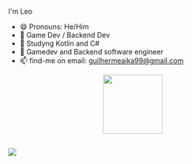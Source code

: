  I'm Leo
- 😄 Pronouns: He/Him
- 🔭 Game Dev / Backend Dev
- 🌱 Studyng Kotlin and C#
- 👾 Gamedev and Backend software engineer  
- 📫 find-me on email: guilhermeaika99@gmail.com




<div align="center">
  <a href="https://github.com/gleocadi0">
  <img height="120em" src="https://github-readme-stats.vercel.app/api?username=le0cadio&show_icons=false&theme=dark&include_all_commits=true&count_private=true"/>
</div>
  
  ##
  
  <a href = "mailto:guilhermeaika99@gmail.com"><img src="https://img.shields.io/badge/-Gmail-%23333?style=for-the-badge&logo=gmail&logoColor=white" target="_blank"></a>
